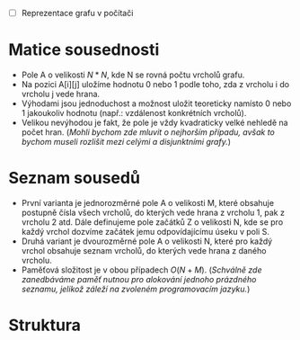 - [ ] Reprezentace grafu v počítači
# Matice sousednosti
- Pole A o velikosti $N*N$, kde N se rovná počtu vrcholů grafu.
- Na pozici A\[i\]\[j\] uložíme hodnotu 0 nebo 1 podle toho, zda z vrcholu i do vrcholu j vede hrana.
- Výhodami jsou jednoduchost a možnost uložit teoreticky namísto 0 nebo 1 jakoukoliv hodnotu (např.: vzdálenost konkrétních vrcholů).
- Velikou nevýhodou je fakt, že pole je vždy kvadraticky velké nehledě na počet hran. (*Mohli bychom zde mluvit o nejhorším případu, avšak to bychom museli rozlišit mezi celými a disjunktními grafy.*)
# Seznam sousedů
- První varianta je jednorozměrné pole A o velikosti M, které obsahuje postupně čísla všech vrcholů, do kterých vede hrana z vrcholu 1, pak z vrcholu 2 atd. Dále definujeme pole začátků Z o velikosti N, kde se pro každý vrchol dozvíme začátek jemu odpovídajícímu úseku v poli S.
- Druhá variant je dvourozměrné pole A o velikosti N, které pro každý vrchol obsahuje seznam vrcholů, do kterých vede hrana z daného vrcholu.
- Paměťová složitost je v obou případech $O(N+M)$. (*Schválně zde zanedbáváme paměť nutnou pro alokování jednoho prázdného seznamu, jelikož záleží na zvoleném programovacím jazyku.*)
# Struktura
